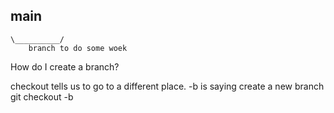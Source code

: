 
main
----------------
    \__________/
        branch to do some woek

How do I create a branch?

checkout tells us to go to a different place. -b is saying create a new branch
git checkout -b <name of your branch>